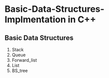 # Basic-Data-Structures-Implmentation in C++

## Basic Data Structures
1. Stack
2. Queue
3. Forward_list
4. List
5. BS_tree

